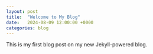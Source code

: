 ```yaml
---
layout: post
title:  "Welcome to My Blog"
date:   2024-08-09 12:00:00 +0000
categories: blog
---
```


This is my first blog post on my new Jekyll-powered blog.
